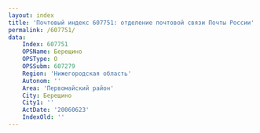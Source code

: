 ```yaml
---
layout: index
title: 'Почтовый индекс 607751: отделение почтовой связи Почты России'
permalink: /607751/
data:
    Index: 607751
    OPSName: Берещино
    OPSType: О
    OPSSubm: 607279
    Region: 'Нижегородская область'
    Autonom: ''
    Area: 'Первомайский район'
    City: Берещино
    City1: ''
    ActDate: '20060623'
    IndexOld: ''
---
```

